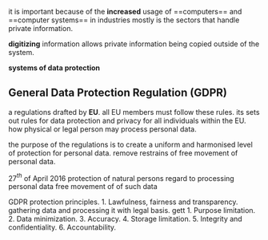 it is important because of the **increased** usage of ==computers== and ==computer systems== in industries mostly is the sectors that handle private information.

**digitizing** information allows private information being copied outside of the system.

**systems of data protection** 

## General Data Protection Regulation (GDPR) 

a regulations drafted by **EU**. all EU members must follow these rules.
its sets out rules for data protection and privacy for all individuals within the EU. how physical or legal person may process personal data.

the purpose of the regulations is to create a uniform and harmonised level of protection for personal data. remove restrains of free movement of personal data.

27$^t$$^h$ of April 2016
protection of natural persons
regard to processing personal data
free movement of of such data

GDPR protection principles.
	1. Lawfulness, fairness and transparency.
		gathering data and processing it with legal basis. gett
	1. Purpose limitation.
	2. Data minimization. 
	3. Accuracy.
	4. Storage limitation.
	5. Integrity and confidentiality.
	6. Accountability.



